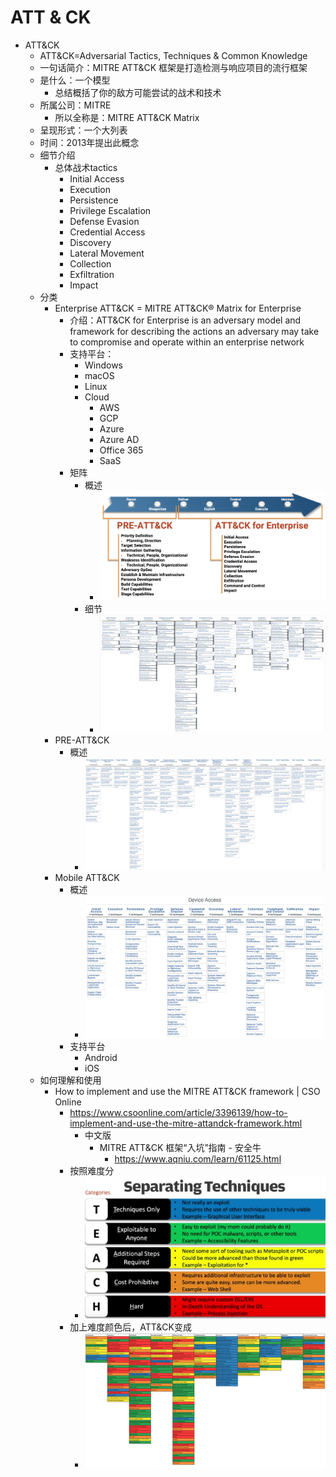 # ATT & CK

* ATT&CK
  * ATT&CK=Adversarial Tactics, Techniques & Common Knowledge
  * 一句话简介：MITRE ATT&CK 框架是打造检测与响应项目的流行框架
  * 是什么：一个模型
    * 总结概括了你的敌方可能尝试的战术和技术
  * 所属公司：MITRE
    * 所以全称是：MITRE ATT&CK Matrix
  * 呈现形式：一个大列表
  * 时间：2013年提出此概念
  * 细节介绍
    * 总体战术tactics
      * Initial Access
      * Execution
      * Persistence
      * Privilege Escalation
      * Defense Evasion
      * Credential Access
      * Discovery
      * Lateral Movement
      * Collection
      * Exfiltration
      * Impact
  * 分类
    * Enterprise ATT&CK = MITRE ATT&CK® Matrix for Enterprise
      * 介绍：ATT&CK for Enterprise is an adversary model and framework for describing the actions an adversary may take to compromise and operate within an enterprise network
      * 支持平台： 
        * Windows
        * macOS
        * Linux
        * Cloud
          * AWS
          * GCP
          * Azure
          * Azure AD
          * Office 365
          * SaaS
      * 矩阵
        * 概述
          * ![att_ck_enterprise_pre_lifecycle](../../assets/img/att_ck_enterprise_pre_lifecycle.png)
        * 细节
          * ![att_ck_enterprise_matrix](../../assets/img/att_ck_enterprise_matrix.png)
    * PRE-ATT&CK
      * 概述
        * ![att_ck_pre_matrix](../../assets/img/att_ck_pre_matrix.png)
    * Mobile ATT&CK
      * 概述
        * ![att_ck_mobile_matrix](../../assets/img/att_ck_mobile_matrix.png)
      * 支持平台
        * Android
        * iOS
  * 如何理解和使用
    * How to implement and use the MITRE ATT&CK framework | CSO Online
      * https://www.csoonline.com/article/3396139/how-to-implement-and-use-the-mitre-attandck-framework.html
        * 中文版
          * MITRE ATT&CK 框架“入坑”指南 - 安全牛
            * https://www.aqniu.com/learn/61125.html
      * 按照难度分
        * ![att_ck_implement_difficulty](../../assets/img/att_ck_implement_difficulty.jpg)
      * 加上难度颜色后，ATT&CK变成
        * ![att_ck_colorful_martix](../../assets/img/att_ck_colorful_martix.jpg)
